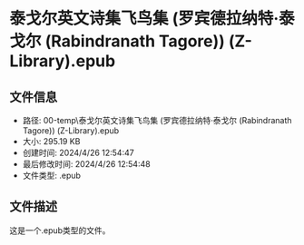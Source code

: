 ﻿# 泰戈尔英文诗集飞鸟集 (罗宾德拉纳特·泰戈尔 (Rabindranath Tagore)) (Z-Library).epub

## 文件信息
- 路径: 00-temp\泰戈尔英文诗集飞鸟集 (罗宾德拉纳特·泰戈尔 (Rabindranath Tagore)) (Z-Library).epub
- 大小: 295.19 KB
- 创建时间: 2024/4/26 12:54:47
- 最后修改时间: 2024/4/26 12:54:48
- 文件类型: .epub

## 文件描述
这是一个.epub类型的文件。

